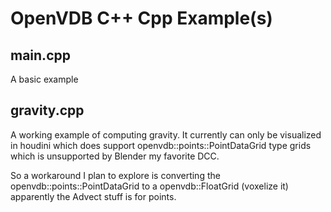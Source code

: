 # OpenVDB C++ Cpp Example(s)

## main.cpp
A basic example

## gravity.cpp
A working example of computing gravity. It currently can only be visualized in houdini which does support openvdb::points::PointDataGrid type grids which is unsupported by Blender my favorite DCC.

So a workaround I plan to explore is converting the openvdb::points::PointDataGrid to a openvdb::FloatGrid (voxelize it) apparently the Advect stuff is for points. 